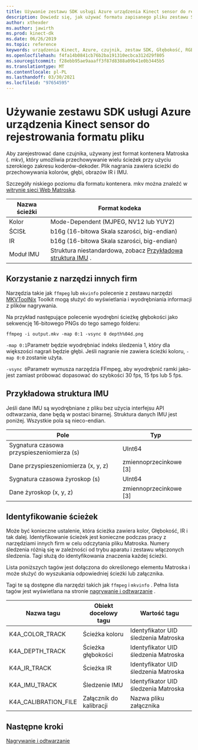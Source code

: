 ```yaml
---
title: Używanie zestawu SDK usługi Azure urządzenia Kinect sensor do rejestrowania formatu pliku
description: Dowiedz się, jak używać formatu zapisanego pliku zestawu SDK czujnika urządzenia Kinect platformy Azure.
author: xthexder
ms.author: jawirth
ms.prod: kinect-dk
ms.date: 06/26/2019
ms.topic: reference
keywords: urządzenia Kinect, Azure, czujnik, zestaw SDK, Głębokość, RGB, nagrywanie, odtwarzanie, Matroska, MKV
ms.openlocfilehash: f4fa14b0841cb76b2ba191310ecbca312d29f805
ms.sourcegitcommit: f28ebb95ae9aaaff3f87d8388a09b41e0b3445b5
ms.translationtype: MT
ms.contentlocale: pl-PL
ms.lasthandoff: 03/30/2021
ms.locfileid: "97654595"
---
```

# <a name="use-azure-kinect-sensor-sdk-to-record-file-format"></a>Używanie zestawu SDK usługi Azure urządzenia Kinect sensor do rejestrowania formatu pliku

Aby zarejestrować dane czujnika, używany jest format kontenera Matroska (. mkv), który umożliwia przechowywanie wielu ścieżek przy użyciu szerokiego zakresu koderów-dekoder. Plik nagrania zawiera ścieżki do przechowywania kolorów, głębi, obrazów IR i IMU.

Szczegóły niskiego poziomu dla formatu kontenera. mkv można znaleźć w [witrynie sieci Web Matroska](https://www.matroska.org/index.html).

| Nazwa ścieżki | Format kodeka                          |
|------------|---------------------------------------|
| Kolor      | Mode-Dependent (MJPEG, NV12 lub YUY2) |
| ŚCISŁ      | b16g (16-bitowa Skala szarości, big-endian)   |
| IR         | b16g (16-bitowa Skala szarości, big-endian)   |
| Moduł IMU        | Struktura niestandardowa, zobacz [Przykładowa struktura IMU](record-file-format.md#imu-sample-structure) . |

## <a name="using-third-party-tools"></a>Korzystanie z narzędzi innych firm

Narzędzia takie jak `ffmpeg` lub `mkvinfo` polecenie z zestawu narzędzi [MKVToolNix](https://mkvtoolnix.download/) Toolkit mogą służyć do wyświetlania i wyodrębniania informacji z plików nagrywania.

Na przykład następujące polecenie wyodrębni ścieżkę głębokości jako sekwencję 16-bitowego PNGs do tego samego folderu:

```
ffmpeg -i output.mkv -map 0:1 -vsync 0 depth%04d.png
```

`-map 0:1`Parametr będzie wyodrębniać indeks śledzenia 1, który dla większości nagrań będzie głębi. Jeśli nagranie nie zawiera ścieżki koloru, `-map 0:0` zostanie użyta.

`-vsync 0`Parametr wymusza narzędzia FFmpeg, aby wyodrębnić ramki jako-jest zamiast próbować dopasować do szybkości 30 fps, 15 fps lub 5 fps.

## <a name="imu-sample-structure"></a>Przykładowa struktura IMU

Jeśli dane IMU są wyodrębniane z pliku bez użycia interfejsu API odtwarzania, dane będą w postaci binarnej.
Struktura danych IMU jest poniżej. Wszystkie pola są nieco-endian.

| Pole                        | Typ     |
|------------------------------|----------|
| Sygnatura czasowa przyspieszeniomierza (s) | UInt64   |
| Dane przyspieszeniomierza (x, y, z) | zmiennoprzecinkowe [3] |
| Sygnatura czasowa żyroskop (s)     | UInt64   |
| Dane żyroskop (x, y, z)     | zmiennoprzecinkowe [3] |

## <a name="identifying-tracks"></a>Identyfikowanie ścieżek

Może być konieczne ustalenie, która ścieżka zawiera kolor, Głębokość, IR i tak dalej. Identyfikowanie ścieżek jest konieczne podczas pracy z narzędziami innych firm w celu odczytania pliku Matroska.
Numery śledzenia różnią się w zależności od trybu aparatu i zestawu włączonych śledzenia. Tagi służą do identyfikowania znaczenia każdej ścieżki.

Lista poniższych tagów jest dołączona do określonego elementu Matroska i może służyć do wyszukania odpowiedniej ścieżki lub załącznika.

Tagi te są dostępne dla narzędzi takich jak `ffmpeg` i `mkvinfo` .
Pełna lista tagów jest wyświetlana na stronie [nagrywanie i odtwarzanie](record-playback-api.md) .

| Nazwa tagu             | Obiekt docelowy tagu             | Wartość tagu             |
|----------------------|------------------------|-----------------------|
| K4A_COLOR_TRACK      | Ścieżka koloru            | Identyfikator UID śledzenia Matroska    |
| K4A_DEPTH_TRACK      | Ścieżka głębokości            | Identyfikator UID śledzenia Matroska    |
| K4A_IR_TRACK         | Ścieżka IR               | Identyfikator UID śledzenia Matroska    |
| K4A_IMU_TRACK        | Śledzenie IMU              | Identyfikator UID śledzenia Matroska    |
| K4A_CALIBRATION_FILE | Załącznik do kalibracji | Nazwa pliku załącznika   |

## <a name="next-steps"></a>Następne kroki

[Nagrywanie i odtwarzanie](record-playback-api.md)
